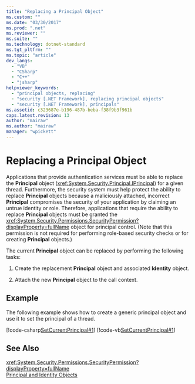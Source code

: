 ```yaml
---
title: "Replacing a Principal Object"
ms.custom: ""
ms.date: "03/30/2017"
ms.prod: ".net"
ms.reviewer: ""
ms.suite: ""
ms.technology: dotnet-standard
ms.tgt_pltfrm: ""
ms.topic: "article"
dev_langs: 
  - "VB"
  - "CSharp"
  - "C++"
  - "jsharp"
helpviewer_keywords: 
  - "principal objects, replacing"
  - "security [.NET Framework], replacing principal objects"
  - "security [.NET Framework], principals"
ms.assetid: c323687e-b196-487b-beba-f38f9b3f961b
caps.latest.revision: 13
author: "mairaw"
ms.author: "mairaw"
manager: "wpickett"
---
```

# Replacing a Principal Object
Applications that provide authentication services must be able to replace the **Principal** object (<xref:System.Security.Principal.IPrincipal>) for a given thread. Furthermore, the security system must help protect the ability to replace **Principal** objects because a maliciously attached, incorrect **Principal** compromises the security of your application by claiming an untrue identity or role. Therefore, applications that require the ability to replace **Principal** objects must be granted the <xref:System.Security.Permissions.SecurityPermission?displayProperty=fullName> object for principal control. (Note that this permission is not required for performing role-based security checks or for creating **Principal** objects.)  
  
 The current **Principal** object can be replaced by performing the following tasks:  
  
1.  Create the replacement **Principal** object and associated **Identity** object.  
  
2.  Attach the new **Principal** object to the call context.  
  
## Example  
 The following example shows how to create a generic principal object and use it to set the principal of a thread.  
  
 [!code-csharp[SetCurrentPrincipal#1](../../../samples/snippets/csharp/VS_Snippets_CLR/SetCurrentPrincipal/CS/program.cs#1)]
 [!code-vb[SetCurrentPrincipal#1](../../../samples/snippets/visualbasic/VS_Snippets_CLR/SetCurrentPrincipal/VB/program.vb#1)]  
  
## See Also  
 <xref:System.Security.Permissions.SecurityPermission?displayProperty=fullName>   
 [Principal and Identity Objects](../../../docs/standard/security/principal-and-identity-objects.md)
